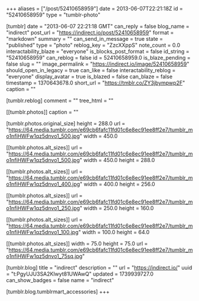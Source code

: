+++
aliases = ["/post/52410658959"]
date = 2013-06-07T22:21:18Z
id = "52410658959"
type = "tumblr-photo"

[tumblr]
date = "2013-06-07 22:21:18 GMT"
can_reply = false
blog_name = "indirect"
post_url = "https://indirect.io/post/52410658959"
format = "markdown"
summary = ""
can_send_in_message = true
state = "published"
type = "photo"
reblog_key = "ZzcXXppS"
note_count = 0.0
interactability_blaze = "everyone"
is_blocks_post_format = false
id_string = "52410658959"
can_reblog = false
id = 52410658959.0
is_blaze_pending = false
slug = ""
image_permalink = "https://indirect.io/image/52410658959"
should_open_in_legacy = true
can_like = false
interactability_reblog = "everyone"
display_avatar = true
is_blazed = false
can_blaze = false
timestamp = 1370643678.0
short_url = "https://tmblr.co/ZY3jbympwp2F"
caption = ""

[tumblr.reblog]
comment = ""
tree_html = ""

[[tumblr.photos]]
caption = ""

[tumblr.photos.original_size]
height = 288.0
url = "https://64.media.tumblr.com/e69cb6fafc11fd01c6e8ec91ee8ff2e7/tumblr_mo1nfiHWFw1qz5dnvo1_500.jpg"
width = 450.0

[[tumblr.photos.alt_sizes]]
url = "https://64.media.tumblr.com/e69cb6fafc11fd01c6e8ec91ee8ff2e7/tumblr_mo1nfiHWFw1qz5dnvo1_500.jpg"
width = 450.0
height = 288.0

[[tumblr.photos.alt_sizes]]
url = "https://64.media.tumblr.com/e69cb6fafc11fd01c6e8ec91ee8ff2e7/tumblr_mo1nfiHWFw1qz5dnvo1_400.jpg"
width = 400.0
height = 256.0

[[tumblr.photos.alt_sizes]]
url = "https://64.media.tumblr.com/e69cb6fafc11fd01c6e8ec91ee8ff2e7/tumblr_mo1nfiHWFw1qz5dnvo1_250.jpg"
width = 250.0
height = 160.0

[[tumblr.photos.alt_sizes]]
url = "https://64.media.tumblr.com/e69cb6fafc11fd01c6e8ec91ee8ff2e7/tumblr_mo1nfiHWFw1qz5dnvo1_100.jpg"
width = 100.0
height = 64.0

[[tumblr.photos.alt_sizes]]
width = 75.0
height = 75.0
url = "https://64.media.tumblr.com/e69cb6fafc11fd01c6e8ec91ee8ff2e7/tumblr_mo1nfiHWFw1qz5dnvo1_75sq.jpg"

[tumblr.blog]
title = "indirect"
description = ""
url = "https://indirect.io/"
uuid = "t:PgyUJU3SA2Klwyt81UWAwQ"
updated = 1739939727.0
can_show_badges = false
name = "indirect"

[tumblr.blog.tumblrmart_accessories]
+++
